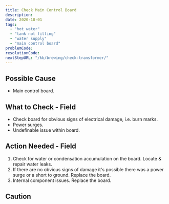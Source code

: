 ```yaml
---
title: Check Main Control Board
description:
date: 2020-10-01
tags:
  - "hot water"
  - "tank not filling"
  - "water supply"
  - "main control board"
problemCode: 
resolutionCode: 
nextStepURL: "/kb/brewing/check-transformer/"
---
```

## Possible Cause

- Main control board.

## What to Check - Field

- Check board for obvious signs of electrical damage, i.e. burn marks.
- Power surges.
- Undefinable issue within board.

## Action Needed - Field

1) Check for water or condensation accumulation on the board.  Locate & repair water leaks.
2) If there are no obvious signs of damage it's possible there was a power surge or a short to ground. Replace the board.  
3) Internal component issues. Replace the board.


## Caution
